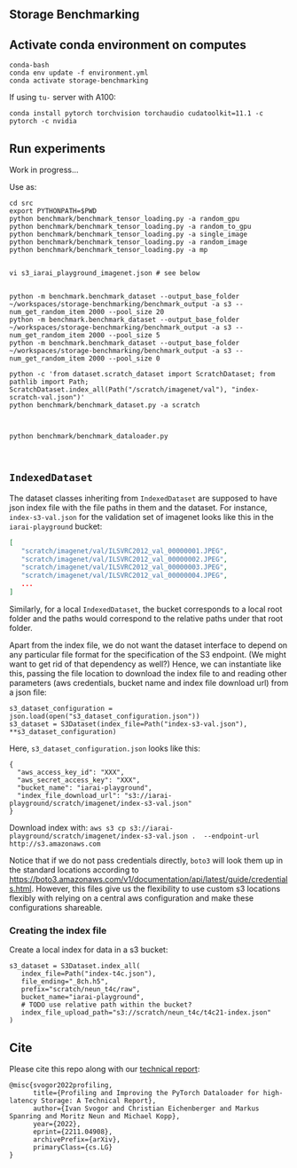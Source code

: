 ## Storage Benchmarking

## Activate conda environment on computes

```
conda-bash
conda env update -f environment.yml
conda activate storage-benchmarking
```

If using `tu-` server with A100:

`conda install pytorch torchvision torchaudio cudatoolkit=11.1 -c pytorch -c nvidia`

## Run experiments
Work in progress...

Use as:

```
cd src
export PYTHONPATH=$PWD
python benchmark/benchmark_tensor_loading.py -a random_gpu
python benchmark/benchmark_tensor_loading.py -a random_to_gpu
python benchmark/benchmark_tensor_loading.py -a single_image
python benchmark/benchmark_tensor_loading.py -a random_image
python benchmark/benchmark_tensor_loading.py -a mp


vi s3_iarai_playground_imagenet.json # see below


python -m benchmark.benchmark_dataset --output_base_folder ~/workspaces/storage-benchmarking/benchmark_output -a s3 --num_get_random_item 2000 --pool_size 20
python -m benchmark.benchmark_dataset --output_base_folder ~/workspaces/storage-benchmarking/benchmark_output -a s3 --num_get_random_item 2000 --pool_size 5
python -m benchmark.benchmark_dataset --output_base_folder ~/workspaces/storage-benchmarking/benchmark_output -a s3 --num_get_random_item 2000 --pool_size 0

python -c 'from dataset.scratch_dataset import ScratchDataset; from pathlib import Path; ScratchDataset.index_all(Path("/scratch/imagenet/val"), "index-scratch-val.json")'
python benchmark/benchmark_dataset.py -a scratch



python benchmark/benchmark_dataloader.py



```











## `IndexedDataset`

The dataset classes inheriting from `IndexedDataset` are supposed to have json index file with the file paths in them and the dataset.
For instance, `index-s3-val.json` for the validation set of imagenet looks like this in the `iarai-playground` bucket:
```json
[
   "scratch/imagenet/val/ILSVRC2012_val_00000001.JPEG",
   "scratch/imagenet/val/ILSVRC2012_val_00000002.JPEG",
   "scratch/imagenet/val/ILSVRC2012_val_00000003.JPEG",
   "scratch/imagenet/val/ILSVRC2012_val_00000004.JPEG",
   ...
]
```
Similarly, for a local `IndexedDataset`, the bucket corresponds to a local root folder and the paths would correspond to the relative paths under that root folder.

Apart from the index file, we do not want the dataset interface to depend on any particular file format for the specification of the S3 endpoint.
(We might want to get rid of that dependency as well?)
Hence, we can instantiate like this, passing the file location to download the index file to and reading other parameters (aws credentials, bucket name and index file download url) from a json file:
```
s3_dataset_configuration = json.load(open("s3_dataset_configuration.json"))
s3_dataset = S3Dataset(index_file=Path("index-s3-val.json"), **s3_dataset_configuration)
```
Here, `s3_dataset_configuration.json` looks like this:
```
{
  "aws_access_key_id": "XXX",
  "aws_secret_access_key": "XXX",
  "bucket_name": "iarai-playground",
  "index_file_download_url": "s3://iarai-playground/scratch/imagenet/index-s3-val.json"
}
```

Download index with: `aws s3 cp s3://iarai-playground/scratch/imagenet/index-s3-val.json .  --endpoint-url http://s3.amazonaws.com`

Notice that if we do not pass credentials directly, `boto3` will look them up in the standard locations according to https://boto3.amazonaws.com/v1/documentation/api/latest/guide/credentials.html.
However, this files give us the flexibility to use custom s3 locations flexibly with relying on a central aws configuration and make these configurations shareable.

### Creating the index file

Create a local index for data in a s3 bucket:
```
s3_dataset = S3Dataset.index_all(
   index_file=Path("index-t4c.json"),
   file_ending="_8ch.h5",
   prefix="scratch/neun_t4c/raw",
   bucket_name="iarai-playground",
   # TODO use relative path within the bucket?
   index_file_upload_path="s3://scratch/neun_t4c/t4c21-index.json"
)
```

## Cite
Please cite this repo along with our [technical report](https://arxiv.org/abs/2211.04908):
```
@misc{svogor2022profiling,
      title={Profiling and Improving the PyTorch Dataloader for high-latency Storage: A Technical Report}, 
      author={Ivan Svogor and Christian Eichenberger and Markus Spanring and Moritz Neun and Michael Kopp},
      year={2022},
      eprint={2211.04908},
      archivePrefix={arXiv},
      primaryClass={cs.LG}
}
```

